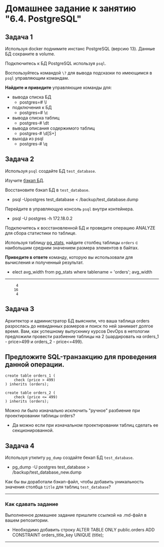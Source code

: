 # Домашнее задание к занятию "6.4. PostgreSQL"

## Задача 1

Используя docker поднимите инстанс PostgreSQL (версию 13). Данные БД сохраните в volume.

Подключитесь к БД PostgreSQL используя `psql`.

Воспользуйтесь командой `\?` для вывода подсказки по имеющимся в `psql` управляющим командам.

**Найдите и приведите** управляющие команды для:
- вывода списка БД
  - postgres=# \l 
- подключения к БД
  -  postgres=# \c
- вывода списка таблиц
  -  postgres-# \dt
- вывода описания содержимого таблиц
  - postgres-# \d[S+] 
- выхода из psql
  - postgres-# \q
## Задача 2

Используя `psql` создайте БД `test_database`.

Изучите [бэкап БД](https://github.com/netology-code/virt-homeworks/tree/master/06-db-04-postgresql/test_data).

Восстановите бэкап БД в `test_database`.
- psql -Upostgres test_database < /backup/test_database.dump

Перейдите в управляющую консоль `psql` внутри контейнера.
-  psql -U postgres -h 172.18.0.2

Подключитесь к восстановленной БД и проведите операцию ANALYZE для сбора статистики по таблице.

Используя таблицу [pg_stats](https://postgrespro.ru/docs/postgresql/12/view-pg-stats), найдите столбец таблицы `orders` 
с наибольшим средним значением размера элементов в байтах.

**Приведите в ответе** команду, которую вы использовали для вычисления и полученный результат.
- elect avg_width from pg_stats where tablename = 'orders';
 avg_width 
-----------
         4
        16
         4


## Задача 3

Архитектор и администратор БД выяснили, что ваша таблица orders разрослась до невиданных размеров и
поиск по ней занимает долгое время. Вам, как успешному выпускнику курсов DevOps в нетологии предложили
провести разбиение таблицы на 2 (шардировать на orders_1 - price>499 и orders_2 - price<=499).

Предложите SQL-транзакцию для проведения данной операции.
-     
    create table orders_1 (
        check (price > 499)
    ) inherits (orders);
    
    create table orders_2 (
        check (price <= 499)
    ) inherits (orders);

Можно ли было изначально исключить "ручное" разбиение при проектировании таблицы orders?
-  Да можно если при изначальном проектировании таблиц сделать ее секционированной.
## Задача 4

Используя утилиту `pg_dump` создайте бекап БД `test_database`.
-  pg_dump -U postgres test_database > /backup/test_database_new.dump

Как бы вы доработали бэкап-файл, чтобы добавить уникальность значения столбца `title` для таблиц `test_database`?

---

### Как cдавать задание

Выполненное домашнее задание пришлите ссылкой на .md-файл в вашем репозитории.
-    Необходимо добавить строку
    ALTER TABLE ONLY public.orders
    ADD CONSTRAINT orders_title_key UNIQUE (title);

---
